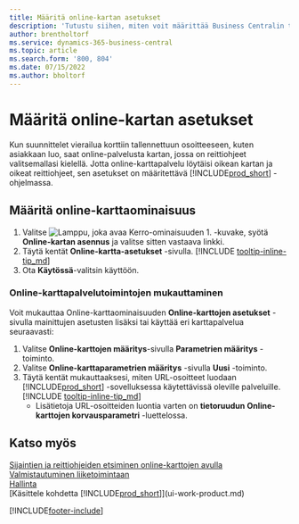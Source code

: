 ```yaml
---
title: Määritä online-kartan asetukset
description: 'Tutustu siihen, miten voit määrittää Business Centralin tarjoamaan reittiohjeita ja sijaintitietoja online-karttapalvelun avulla.'
author: brentholtorf
ms.service: dynamics-365-business-central
ms.topic: article
ms.search.form: '800, 804'
ms.date: 07/15/2022
ms.author: bholtorf
---
```

# <a name="set-up-online-maps"></a>Määritä online-kartan asetukset

Kun suunnittelet vierailua korttiin tallennettuun osoitteeseen, kuten asiakkaan luo, saat online-palvelusta kartan, jossa on reittiohjeet valitsemallasi kielellä. Jotta online-karttapalvelu löytäisi oikean kartan ja oikeat reittiohjeet, sen asetukset on määritettävä [!INCLUDE[prod_short](includes/prod_short.md)] -ohjelmassa.

## <a name="set-up-the-online-map-feature"></a>Määritä online-karttaominaisuus

1. Valitse ![Lamppu, joka avaa Kerro-ominaisuuden 1.](media/ui-search/search_small.png "Kerro, mitä haluat tehdä") -kuvake, syötä **Online-kartan asennus** ja valitse sitten vastaava linkki.
2. Täytä kentät **Online-kartta-asetukset** -sivulla. [!INCLUDE [tooltip-inline-tip_md](includes/tooltip-inline-tip_md.md)]
3. Ota **Käytössä**-valitsin käyttöön.

### <a name="customize-the-online-map-provider-features"></a>Online-karttapalvelutoimintojen mukauttaminen

Voit mukauttaa Online-karttaominaisuuden **Online-karttojen asetukset** -sivulla mainittujen asetusten lisäksi tai käyttää eri karttapalvelua seuraavasti:

1. Valitse **Online-karttojen määritys**-sivulla **Parametrien määritys** -toiminto.
2. Valitse **Online-karttaparametrien määritys** -sivulla **Uusi** -toiminto.
3. Täytä kentät mukauttaaksesi, miten URL-osoitteet luodaan [!INCLUDE[prod_short](includes/prod_short.md)] -sovelluksessa käytettävissä oleville palveluille. [!INCLUDE [tooltip-inline-tip_md](includes/tooltip-inline-tip_md.md)]
   * Lisätietoja URL-osoitteiden luontia varten on **tietoruudun** **Online-karttojen korvausparametri** -luettelossa.

## <a name="see-also"></a>Katso myös

[Sijaintien ja reittiohjeiden etsiminen online-karttojen avulla](across-online-maps.md)  
[Valmistautuminen liiketoimintaan](ui-get-ready-business.md)  
[Hallinta](admin-setup-and-administration.md)  
[Käsittele kohdetta [!INCLUDE[prod_short](includes/prod_short.md)]](ui-work-product.md)  

[!INCLUDE[footer-include](includes/footer-banner.md)]
